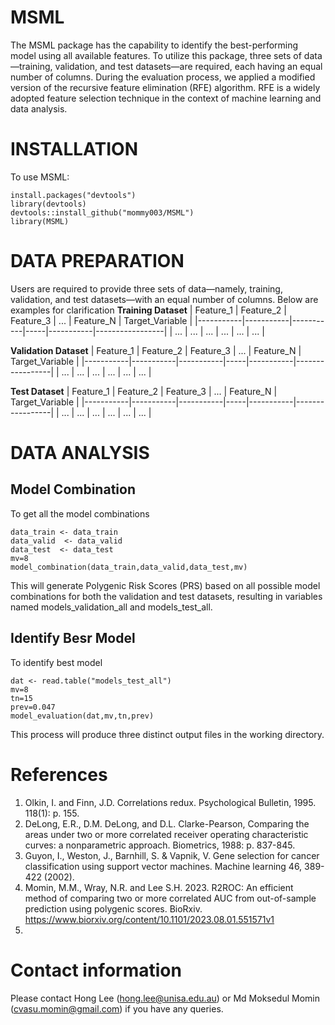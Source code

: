 # MSML
The MSML package has the capability to identify the best-performing model using all available features. To utilize this package, three sets of data—training, validation, and test datasets—are required, each having an equal number of columns. During the evaluation process, we applied a modified version of the recursive feature elimination (RFE) algorithm. RFE is a widely adopted feature selection technique in the context of machine learning and data analysis.

# INSTALLATION
To use MSML:
```
install.packages("devtools")
library(devtools)
devtools::install_github("mommy003/MSML")
library(MSML)
```
# DATA PREPARATION
Users are required to provide three sets of data—namely, training, validation, and test datasets—with an equal number of columns. Below are examples for clarification
**Training Dataset**
| Feature_1 | Feature_2 | Feature_3 | ... | Feature_N | Target_Variable |
|-----------|-----------|-----------|-----|-----------|-----------------|
|    ...    |    ...    |    ...    | ... |    ...    |       ...       |

**Validation Dataset**
| Feature_1 | Feature_2 | Feature_3 | ... | Feature_N | Target_Variable |
|-----------|-----------|-----------|-----|-----------|-----------------|
|    ...    |    ...    |    ...    | ... |    ...    |       ...       |

**Test Dataset**
| Feature_1 | Feature_2 | Feature_3 | ... | Feature_N | Target_Variable |
|-----------|-----------|-----------|-----|-----------|-----------------|
|    ...    |    ...    |    ...    | ... |    ...    |       ...       |


# DATA ANALYSIS
## Model Combination
To get all the model combinations 
```
data_train <- data_train
data_valid  <- data_valid
data_test  <- data_test
mv=8
model_combination(data_train,data_valid,data_test,mv)
```
This will generate Polygenic Risk Scores (PRS) based on all possible model combinations for both the validation and test datasets, resulting in variables named models_validation_all and models_test_all.

## Identify Besr Model
To identify best model
```
dat <- read.table("models_test_all")
mv=8
tn=15
prev=0.047
model_evaluation(dat,mv,tn,prev)
```
This process will produce three distinct output files in the working directory.

# References
1. Olkin, I. and  Finn, J.D. Correlations redux. Psychological Bulletin, 1995. 118(1): p. 155.
2. DeLong, E.R., D.M. DeLong, and D.L. Clarke-Pearson, Comparing the areas under two or more correlated receiver operating characteristic curves: a nonparametric approach. Biometrics, 1988: p. 837-845.
3. Guyon, I., Weston, J., Barnhill, S. & Vapnik, V. Gene selection for cancer classification using support vector machines. Machine learning 46, 389-422 (2002).
4. Momin, M.M., Wray, N.R. and Lee S.H. 2023. R2ROC: An efficient method of comparing two or more correlated AUC from out-of-sample prediction using polygenic scores. BioRxiv. https://www.biorxiv.org/content/10.1101/2023.08.01.551571v1
5. 
# Contact information
Please contact Hong Lee (hong.lee@unisa.edu.au) or Md Moksedul Momin (cvasu.momin@gmail.com) if you have any queries.
